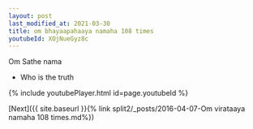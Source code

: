 ```yaml
---
layout: post
last_modified_at: 2021-03-30
title: om bhayaapahaaya namaha 108 times
youtubeId: XOjNueGyz8c
---
```

 
 
Om Sathe nama 
 
 -  Who is the truth 
 
  
 
  
 
 
 
 
 
 


{% include youtubePlayer.html id=page.youtubeId %}
 
[Next]({{ site.baseurl }}{% link  split2/_posts/2016-04-07-Om virataaya namaha 108 times.md%})
 
